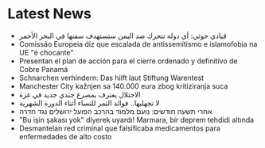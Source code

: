 # Latest News
-  قيادي حوثي: أي دولة تتحرك ضد اليمن ستستهدف سفنها في البحر الأحمر
-  Comissão Europeia diz que escalada de antissemitismo e islamofobia na UE "é chocante"
-  Presentan el plan de acción para el cierre ordenado y definitivo de Cobre Panamá
-  Schnarchen verhindern: Das hilft laut Stiftung Warentest
-  Manchester City kažnjen sa 140.000 eura zbog kritiziranja suca
-  الاحتلال يعترف بمصرع جندي جديد في غزة
-  لا تجهليها.. فوائد التمر للنساء أثناء الدورة الشهرية
-  אחרי תשעה חודשים: נועם מלמוד בהרכב הפועל ירושלים נגד חדרה
-  "Bu işin şakası yok" diyerek uyardı! Marmara, bir deprem tehdidi altında
-  Desmantelan red criminal que falsificaba medicamentos para enfermedades de alto costo
